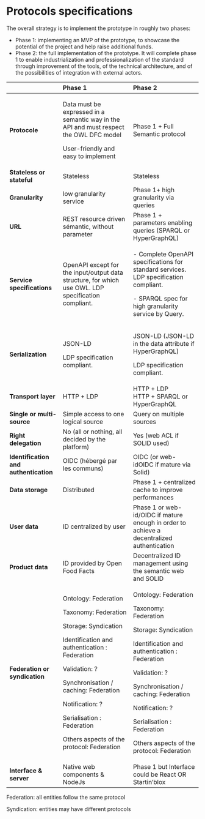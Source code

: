 # Protocols specifications

The overall strategy is to implement the prototype in roughly two phases:

* Phase 1: implementing an MVP of the prototype, to showcase the potential of the project and help raise additional funds.
* Phase 2: the full implementation of the prototype. It will complete phase 1 to enable industrialization and professionalization of the standard through improvement of the tools, of the technical architecture, and of the possibilities of integration with external actors.

<table>
  <thead>
    <tr>
      <th style="text-align:left"></th>
      <th style="text-align:left">Phase 1</th>
      <th style="text-align:left">Phase 2</th>
    </tr>
  </thead>
  <tbody>
    <tr>
      <td style="text-align:left"><b>Protocole</b>
      </td>
      <td style="text-align:left">
        <p>Data must be expressed in a semantic way in the API and must respect the
          OWL DFC model</p>
        <p>User-friendly and easy to implement</p>
      </td>
      <td style="text-align:left">Phase 1 + Full Semantic protocol</td>
    </tr>
    <tr>
      <td style="text-align:left"><b>Stateless or stateful</b>
      </td>
      <td style="text-align:left">Stateless</td>
      <td style="text-align:left">Stateless</td>
    </tr>
    <tr>
      <td style="text-align:left"><b>Granularity</b>
      </td>
      <td style="text-align:left">low granularity service</td>
      <td style="text-align:left">Phase 1+ high granularity via queries</td>
    </tr>
    <tr>
      <td style="text-align:left"><b>URL</b>
      </td>
      <td style="text-align:left">REST resource driven s&#xE9;mantic, without parameter</td>
      <td style="text-align:left">Phase 1 + parameters enabling queries (SPARQL or HyperGraphQL)</td>
    </tr>
    <tr>
      <td style="text-align:left"><b>Service specifications</b>
      </td>
      <td style="text-align:left">OpenAPI except for the input/output data structure, for which use OWL.
        LDP specification compliant.</td>
      <td style="text-align:left">
        <p>- Complete OpenAPI specifications for standard services. LDP specification
          compliant.</p>
        <p>- SPARQL spec for high granularity service by Query.</p>
      </td>
    </tr>
    <tr>
      <td style="text-align:left"><b>Serialization</b>
      </td>
      <td style="text-align:left">
        <p>JSON-LD</p>
        <p>LDP specification compliant.</p>
      </td>
      <td style="text-align:left">
        <p>JSON-LD (JSON-LD in the data attribute if HyperGraphQL)</p>
        <p>LDP specification compliant.</p>
      </td>
    </tr>
    <tr>
      <td style="text-align:left"><b>Transport layer</b>
      </td>
      <td style="text-align:left">HTTP + LDP</td>
      <td style="text-align:left">HTTP + LDP
        <br />HTTP + SPARQL or HyperGraphQL</td>
    </tr>
    <tr>
      <td style="text-align:left"><b>Single or multi-source</b>
      </td>
      <td style="text-align:left">Simple access to one logical source</td>
      <td style="text-align:left">Query on multiple sources</td>
    </tr>
    <tr>
      <td style="text-align:left"><b>Right delegation</b>
      </td>
      <td style="text-align:left">No (all or nothing, all decided by the platform)</td>
      <td style="text-align:left">Yes (web ACL if SOLID used)</td>
    </tr>
    <tr>
      <td style="text-align:left"><b>Identification and authentication</b>
      </td>
      <td style="text-align:left">OIDC (h&#xE9;berg&#xE9; par les communs)</td>
      <td style="text-align:left">OIDC (or web-idOIDC if mature via Solid)</td>
    </tr>
    <tr>
      <td style="text-align:left"><b>Data storage</b>
      </td>
      <td style="text-align:left">Distributed</td>
      <td style="text-align:left">Phase 1 + centralized cache to improve performances</td>
    </tr>
    <tr>
      <td style="text-align:left"><b>User data</b>
      </td>
      <td style="text-align:left">ID centralized by user</td>
      <td style="text-align:left">Phase 1 or web-id/OIDC if mature enough in order to achieve a decentralized
        authentication</td>
    </tr>
    <tr>
      <td style="text-align:left"><b>Product data</b>
      </td>
      <td style="text-align:left">ID provided by Open Food Facts</td>
      <td style="text-align:left">Decentralized ID management using the semantic web and SOLID</td>
    </tr>
    <tr>
      <td style="text-align:left"><b>Federation or syndication</b>
      </td>
      <td style="text-align:left">
        <p>Ontology: Federation</p>
        <p>Taxonomy: Federation</p>
        <p>Storage: Syndication</p>
        <p>Identification and authentication : Federation</p>
        <p>Validation: ?</p>
        <p>Synchronisation / caching: Federation</p>
        <p>Notification: ?</p>
        <p>Serialisation : Federation</p>
        <p>Others aspects of the protocol: Federation</p>
      </td>
      <td style="text-align:left">
        <p>Ontology: Federation</p>
        <p>Taxonomy: Federation</p>
        <p>Storage: Syndication</p>
        <p>Identification and authentication : Federation</p>
        <p>Validation: ?</p>
        <p>Synchronisation / caching: Federation</p>
        <p>Notification: ?</p>
        <p>Serialisation : Federation</p>
        <p>Others aspects of the protocol: Federation</p>
      </td>
    </tr>
    <tr>
      <td style="text-align:left"><b>Interface &amp; server</b>
      </td>
      <td style="text-align:left">Native web components &amp; NodeJs</td>
      <td style="text-align:left">Phase 1 but Interface could be React OR Startin&#x2019;blox</td>
    </tr>
  </tbody>
</table>

Federation: all entities follow the same protocol

Syndication: entities may have different protocols

